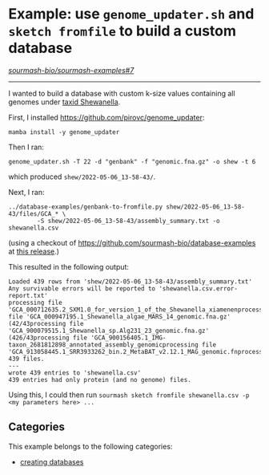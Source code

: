 # Example: use `genome_updater.sh` and `sketch fromfile` to build a custom database

*[sourmash-bio/sourmash-examples#7](https://github.com/sourmash-bio/sourmash-examples/issues/7)*

---

I wanted to build a database with custom k-size values containing all genomes under [taxid Shewanella](https://www.ncbi.nlm.nih.gov/Taxonomy/Browser/wwwtax.cgi?mode=Info&id=22&lvl=3&lin=f&keep=1&srchmode=1&unlock).

First, I installed https://github.com/pirovc/genome_updater:
```shell
mamba install -y genome_updater
```

Then I ran:
```shell
genome_updater.sh -T 22 -d "genbank" -f "genomic.fna.gz" -o shew -t 6
```

which produced `shew/2022-05-06_13-58-43/`.

Next, I ran:
```shell
../database-examples/genbank-to-fromfile.py shew/2022-05-06_13-58-43/files/GCA_* \
        -S shew/2022-05-06_13-58-43/assembly_summary.txt -o shewanella.csv
```
(using a checkout of https://github.com/sourmash-bio/database-examples at [this release](https://github.com/sourmash-bio/database-examples/releases/tag/v0.1).)

This resulted in the following output:
```
Loaded 439 rows from 'shew/2022-05-06_13-58-43/assembly_summary.txt'
Any survivable errors will be reported to 'shewanella.csv.error-report.txt'
processing file 'GCA_000712635.2_SXM1.0_for_version_1_of_the_Shewanella_xiamenenprocessing file 'GCA_000947195.1_Shewanella_algae_MARS_14_genomic.fna.gz' (42/43processing file 'GCA_900079515.1_Shewanella_sp.Alg231_23_genomic.fna.gz' (426/43processing file 'GCA_900156405.1_IMG-taxon_2681812898_annotated_assembly_genomicprocessing file 'GCA_913058445.1_SRR3933262_bin.2_MetaBAT_v2.12.1_MAG_genomic.fnprocessed 439 files.
---
wrote 439 entries to 'shewanella.csv'
439 entries had only protein (and no genome) files.
```

Using this, I could then run `sourmash sketch fromfile shewanella.csv -p <my parameters here> ...`


## Categories

This example belongs to the following categories:

 * [creating databases](l-databases.md)


